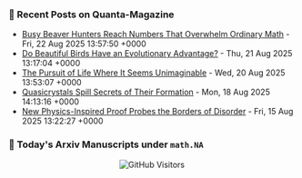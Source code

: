 ### 📝 Recent Posts on Quanta-Magazine
<!-- quanta starts -->
* <a href="https://www.quantamagazine.org/busy-beaver-hunters-reach-numbers-that-overwhelm-ordinary-math-20250822/">Busy Beaver Hunters Reach Numbers That Overwhelm Ordinary Math</a> - Fri, 22 Aug 2025 13:57:50 +0000
* <a href="https://www.quantamagazine.org/do-beautiful-birds-have-an-evolutionary-advantage-20250821/">Do Beautiful Birds Have an Evolutionary Advantage?</a> - Thu, 21 Aug 2025 13:17:04 +0000
* <a href="https://www.quantamagazine.org/the-pursuit-of-life-where-it-seems-unimaginable-20250820/">The Pursuit of Life Where It Seems Unimaginable</a> - Wed, 20 Aug 2025 13:53:07 +0000
* <a href="https://www.quantamagazine.org/quasicrystals-spill-secrets-of-their-formation-20250818/">Quasicrystals Spill Secrets of Their Formation</a> - Mon, 18 Aug 2025 14:13:16 +0000
* <a href="https://www.quantamagazine.org/new-physics-inspired-proof-probes-the-borders-of-disorder-20250815/">New Physics-Inspired Proof Probes the Borders of Disorder</a> - Fri, 15 Aug 2025 13:22:27 +0000
<!-- quanta ends -->


### 📝 Today's Arxiv Manuscripts under ``math.NA``
<!-- arxiv-math-na starts -->

<!-- arxiv-math-na ends -->

<div align="center">
  
![GitHub Visitors](https://api.visitorbadge.io/api/visitors?path=https%3A%2F%2Fgithub.com%2Flowrank&label=profile%20views&labelColor=%231e1e2e&countColor=%23cba6f7)



</div>
